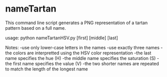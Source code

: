 # nameTartan

This command line script generates a PNG representation of a tartan pattern based on a full name.

usage: python nameTartanHSV.py \[first\] \[middle\] \[last\]

Notes:
-use only lower-case letters in the names
-use exactly three names
-the colors are interpretted using the HSV color representation
    -the last name specifies the hue (H)
    -the middle name specifies the saturation (S)
    -the first name specifies the value (V)
-the two shorter names are repeated to match the length of the longest name
